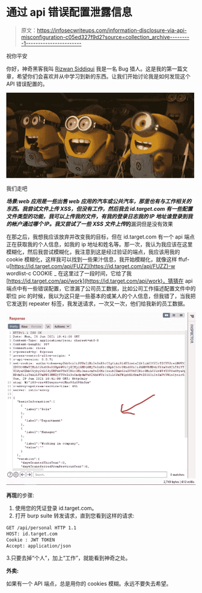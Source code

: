 # 通过 api 错误配置泄露信息

> 原文：<https://infosecwriteups.com/information-disclosure-via-api-misconfiguration-c05ed327f9d2?source=collection_archive---------1----------------------->

祝你平安

你好，神奇黑客我叫 [Rizwan Siddiqui](https://twitter.com/Rizwan_SiDdiqu1) 我是一名 Bug 猎人。这是我的第一篇文章，希望你们会喜欢并从中学习到新的东西。让我们开始讨论我是如何发现这个 API 错误配置的。

![](img/2a0d2527004a8dc8559bbca5909ac974.png)

我们走吧

***场景:web 应用是一些出售 web 应用的汽车或公共汽车，那里也有与工作相关的东西。我尝试文件上传 XSS，但没有工作，然后我去 id.target.com 有一些配置文件类型的功能，我可以上传我的文件，有我的登录日志我的 IP 地址谁登录到我的帐户通过哪个 IP。我又尝试了一些 XSS 文件上传*的**漏洞但是没有效果

在那之后，我想我应该放弃并改变我的目标，但在 id.target.com 有一个 api 端点正在获取我的个人信息，如我的 ip 地址和姓名等。那一次，我认为我应该在这里模糊化，然后我尝试模糊化，我注意到这是经过验证的端点，我应该用我的 cookie 模糊化，这样我可以找到一些果汁信息，我开始模糊化，就像这样 ffuf-u[https://id.target.com/api/FUZZ](https://id.target.com/api/FUZZ)-w wordlist-c COOKIE _ 在这里过了一段时间，它给了我[https://id.target.com/api/work](https://id.target.com/api/work)，猜猜在 api 端点中有一些错误配置，它泄漏了公司员工数据，比如公司工作描述配置文件中的职位 pic 的时候，我以为这只是一些基本的或某人的个人信息，但我错了，当我把它发送到 repeater 标签，我发送请求，一次又一次，他们给我新的员工数据。

![](img/2576f50bd026bb17ca6ec5511141d106.png)

**再现**的步骤:

1.  使用您的凭证登录 id.target.com。
2.  打开 burp suite 转发请求，直到您看到这样的请求:

```
GET /api/personal HTTP 1.1
HOST: id.target.com
Cookie : JWT TOKEN
Accept: application/json
```

3.只要去掉“个人”，加上“工作”，就能看到神奇之处。

**外卖:**

如果有一个 API 端点，总是用你的 cookies 模糊。永远不要失去希望。